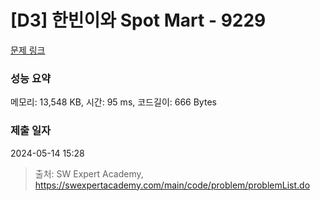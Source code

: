 # [D3] 한빈이와 Spot Mart - 9229 

[문제 링크](https://swexpertacademy.com/main/code/problem/problemDetail.do?contestProbId=AW8Wj7cqbY0DFAXN) 

### 성능 요약

메모리: 13,548 KB, 시간: 95 ms, 코드길이: 666 Bytes

### 제출 일자

2024-05-14 15:28



> 출처: SW Expert Academy, https://swexpertacademy.com/main/code/problem/problemList.do
